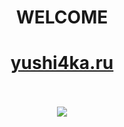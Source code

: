 <body>
  
  <div  align="center">

  <h1>WELCOME</h1>
  <h1><a  href="https://yushi4ka.ru/">yushi4ka.ru</a></h1>
  <string>ㅤ</string>

[![](https://img.shields.io/github/stars/yushi4ka/yushi4ka.github.io?style=flat&label=Stars&color=gold&logo=github)](https://github.com/yushi4kastargazers "GitHub Stars")

  </div>

</body>
